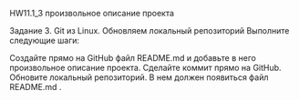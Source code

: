 HW11.1_3 произвольное описание проекта

Задание 3. Git из Linux. Обновляем локальный репозиторий
Выполните следующие шаги:

Создайте прямо на GitHub файл 
README.md
 и добавьте в него произвольное описание проекта. Сделайте коммит прямо на GitHub.
Обновите локальный репозиторий. В нем должен появиться файл 
README.md
.

